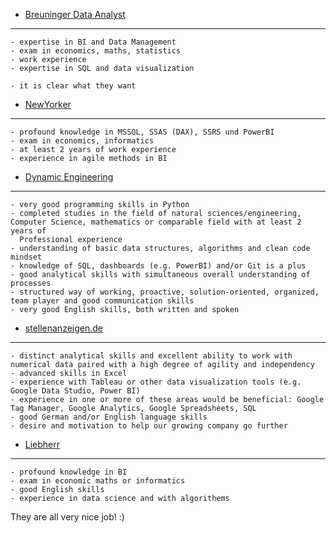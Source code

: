 - [Breuninger Data Analyst](https://www.stepstone.de/stellenangebote--Data-Analyst-in-E-Commerce-Remote-moeglich-Stuttgart-E-Breuninger-GmbH-Co--8415997-inline.html?suid=9e728730-a245-4b03-8ae4-7c6a9646296d&rltr=4_4_25_dynrl_m_0_0_0_0_0_0)
---
    - expertise in BI and Data Management
    - exam in economics, maths, statistics
    - work experience
    - expertise in SQL and data visualization
    
    - it is clear what they want
    
    

- [NewYorker](https://www.stepstone.de/stellenangebote--BI-Data-Analyst-Business-Analyst-Schwerpunkt-Microsoft-Braunschweig-Berlin-Schoeneberg-NEW-YORKER--8413078-inline.html?suid=9e728730-a245-4b03-8ae4-7c6a9646296d&rltr=17_17_25_dynrl_m_0_0_0_0_0_0)
---
    - profound knowledge in MSSQL, SSAS (DAX), SSRS und PowerBI
    - exam in economics, informatics
    - at least 2 years of work experience
    - experience in agile methods in BI

- [Dynamic Engineering](https://de.indeed.com/Zeige-Job?cmp=Dynamic-Engineering-GmbH&t=Data+Analyst&jk=666daa145669fd30&q=Data+Analyst&vjs=3)
---
    - very good programming skills in Python
    - completed studies in the field of natural sciences/engineering, Computer Science, mathematics or comparable field with at least 2 years of 
      Professional experience
    - understanding of basic data structures, algorithms and clean code mindset
    - knowledge of SQL, dashboards (e.g. PowerBI) and/or Git is a plus
    - good analytical skills with simultaneous overall understanding of processes 
    - structured way of working, proactive, solution-oriented, organized, team player and good communication skills
    - very good English skills, both written and spoken

- [stellenanzeigen.de](https://de.indeed.com/Zeige-Job?jk=77d115411207500c&tk=1g62u8lj6ielj800&from=serp&vjs=3)
---
    - distinct analytical skills and excellent ability to work with numerical data paired with a high degree of agility and independency
    - advanced skills in Excel
    - experience with Tableau or other data visualization tools (e.g. Google Data Studio, Power BI)
    - experience in one or more of these areas would be beneficial: Google Tag Manager, Google Analytics, Google Spreadsheets, SQL
    - good German and/or English language skills
    - desire and motivation to help our growing company go further

- [Liebherr](https://de.indeed.com/Zeige-Job?jk=3549f11423db2a6d&tk=1g62u8lj6ielj800&from=serp&vjs=3)
---
    - profound knowledge in BI 
    - exam in economic maths or informatics
    - good English skills
    - experience in data science and with algorithems

They are all very nice job! :) 
